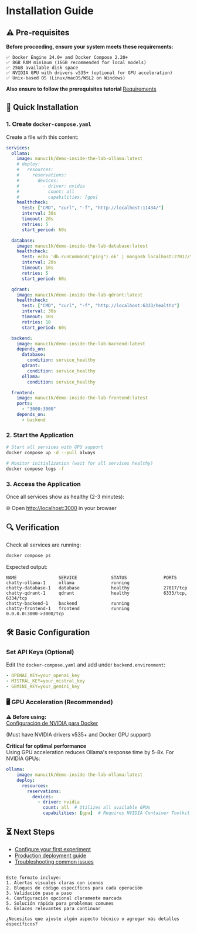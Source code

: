 # Installation Guide

## ⚠️ Pre-requisites

**Before proceeding, ensure your system meets these requirements:** 

```plaintext
✅ Docker Engine 24.0+ and Docker Compose 2.20+
✅ 8GB RAM minimum (16GB recommended for local models)
✅ 25GB available disk space
✅ NVIDIA GPU with drivers v535+ (optional for GPU acceleration)
✅ Unix-based OS (Linux/macOS/WSL2 on Windows)
```
**Also ensure to follow the prerequisites tutorial** [Requirements](requirements.md)

## 🚀 Quick Installation

### 1. Create `docker-compose.yaml`

Create a file with this content:

```yaml
services:
  ollama:
    image: manuc1k/demo-inside-the-lab-ollama:latest
    # deploy:
    #   resources:
    #     reservations:
    #       devices:
    #         - driver: nvidia
    #           count: all
    #           capabilities: [gpu]
    healthcheck:
      test: ["CMD", "curl", "-f", "http://localhost:11434/"]
      interval: 30s
      timeout: 20s
      retries: 5
      start_period: 60s

  database:
    image: manuc1k/demo-inside-the-lab-database:latest
    healthcheck:
      test: echo 'db.runCommand("ping").ok' | mongosh localhost:27017/test --quiet
      interval: 20s
      timeout: 10s
      retries: 5
      start_period: 60s

  qdrant:
    image: manuc1k/demo-inside-the-lab-qdrant:latest
    healthcheck:
      test: ["CMD", "curl", "-f", "http://localhost:6333/healthz"]
      interval: 30s
      timeout: 10s
      retries: 10
      start_period: 60s

  backend:
    image: manuc1k/demo-inside-the-lab-backend:latest
    depends_on:
      database:
        condition: service_healthy
      qdrant:
        condition: service_healthy
      ollama:
        condition: service_healthy

  frontend:
    image: manuc1k/demo-inside-the-lab-frontend:latest
    ports:
      - "3000:3000"
    depends_on:
      - backend
```

### 2. Start the Application

```bash
# Start all services with GPU support
docker compose up -d --pull always

# Monitor initialization (wait for all services healthy)
docker compose logs -f
```

### 3. Access the Application

Once all services show as healthy (2-3 minutes):

🌐 Open [http://localhost:3000](http://localhost:3000) in your browser

## 🔍 Verification

Check all services are running:

```bash
docker compose ps
```

Expected output:

```plaintext
NAME                SERVICE             STATUS              PORTS
chatty-ollama-1     ollama              running             
chatty-database-1   database            healthy             27017/tcp
chatty-qdrant-1     qdrant              healthy             6333/tcp, 6334/tcp
chatty-backend-1    backend             running             
chatty-frontend-1   frontend            running             0.0.0.0:3000->3000/tcp
```

## 🛠️ Basic Configuration

### Set API Keys (Optional)
Edit the `docker-compose.yaml` and add under `backend.environment`:

```yaml
- OPENAI_KEY=your_openai_key
- MISTRAL_KEY=your_mistral_key
- GEMINI_KEY=your_gemini_key
```

### 🖥️ GPU Acceleration (Recommended)
⚠️ **Before using:**  
[Configuración de NVIDIA para Docker](requirements.md#🖥️-Configuración-de-NVIDIA-para-Docker)

(Must have NVIDIA drivers v535+ and Docker GPU support)

**Critical for optimal performance**  
Using GPU acceleration reduces Ollama's response time by 5-8x. For NVIDIA GPUs:

```yaml
ollama:
    image: manuc1k/demo-inside-the-lab-ollama:latest
    deploy:
      resources:
        reservations:
          devices:
            - driver: nvidia
              count: all  # Utilizes all available GPUs
              capabilities: [gpu]  # Requires NVIDIA Container Toolkit
```





## ⏳ Next Steps

- [Configure your first experiment](usage.md)
- [Production deployment guide](deployment.md)
- [Troubleshooting common issues](troubleshooting.md)
```

Este formato incluye:
1. Alertas visuales claras con iconos
2. Bloques de código específicos para cada operación
3. Validación paso a paso
4. Configuración opcional claramente marcada
5. Solución rápida para problemas comunes
6. Enlaces relevantes para continuar

¿Necesitas que ajuste algún aspecto técnico o agregar más detalles específicos?
